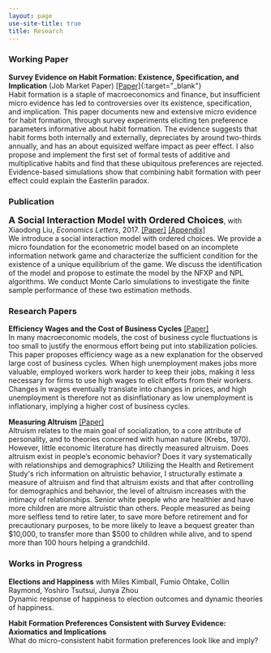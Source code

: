 ```yaml
---
layout: page
use-site-title: true
title: Research
---
```


### Working Paper
**Survey Evidence on Habit Formation: Existence, Specification, and Implication** (Job Market Paper) [[Paper]](/research/habit/Habit_Zhou_Paper.pdf){:target="_blank"}   
Habit formation is a staple of macroeconomics and finance, but insufficient micro evidence has led to controversies over its existence, specification, and implication. This paper documents new and extensive micro evidence for habit formation, through survey experiments eliciting ten preference parameters informative about habit formation. The evidence suggests that habit forms both internally and externally, depreciates by around two-thirds annually, and has an about equisized welfare impact as peer effect. I also propose and implement the first set of formal tests of additive and multiplicative habits and find that these ubiquitous preferences are rejected. Evidence-based simulations show that combining habit formation with peer effect could explain the Easterlin paradox.

### Publication
**<font size="4">A Social Interaction Model with Ordered Choices</font>**, with Xiaodong Liu, *Economics Letters*, 2017. [[Paper]](/research/social_ordered_choice/Social_Ordered_Choice_Paper.pdf) [[Appendix]](/research/social_ordered_choice/Social_Ordered_Choice_Appendix.pdf)    
We introduce a social interaction model with ordered choices. We provide a micro foundation
for the econometric model based on an incomplete information network game and characterize the sufficient condition for the existence of a unique equilibrium of the game. We discuss the identification of the model and propose to estimate the model by the NFXP and NPL algorithms. We conduct Monte Carlo simulations to investigate the finite sample performance of these two estimation methods.

### Research Papers

**Efficiency Wages and the Cost of Business Cycles** [[Paper]](/research/efficiency_wage_CBC/Efficiency_Wage_CBC_Zhou_Paper.pdf)    
In many macroeconomic models, the cost of business cycle fluctuations is too small to justify the enormous effort being put into stabilization policies. This paper proposes efficiency wage as a new explanation for the observed large cost of business cycles. When high unemployment makes jobs more valuable, employed workers work harder to keep their jobs, making it less necessary for firms to use high wages to elicit efforts from their workers. Changes in wages eventually translate into changes in prices, and high unemployment is therefore not as disinflationary as low unemployment is inflationary, implying a higher cost of business cycles.

**Measuring Altruism** [[Paper]](/research/altruism/Altruism_Zhou_Paper.pdf)    
Altruism relates to the main goal of socialization, to a core attribute of personality, and to theories concerned with human nature (Krebs, 1970). However, little economic literature has directly measured altruism. Does altruism exist in people’s economic behavior? Does it vary systematically with relationships and demographics? Utilizing the Health and Retirement Study's rich information on altruistic behavior, I structurally estimate a measure of altruism and find that altruism exists and that after controlling for demographics and behavior, the level of altruism increases with the intimacy of relationships. Senior white people who are healthier and have more children are more altruistic than others. People measured as being more selfless tend to retire later, to save more before retirement and for precautionary purposes, to be more likely to leave a bequest greater than $10,000, to transfer more than $500 to children while alive, and to spend more than 100 hours helping a grandchild.

### Works in Progress

**Elections and Happiness** with Miles Kimball, Fumio Ohtake, Collin Raymond, Yoshiro Tsutsui, Junya Zhou    
Dynamic response of happiness to election outcomes and dynamic theories of happiness.

**Habit Formation Preferences Consistent with Survey Evidence: Axiomatics and Implications**    
What do micro-consistent habit formation preferences look like and imply?


